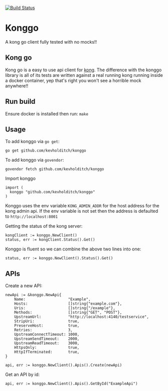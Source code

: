 [![Build Status](https://travis-ci.org/kevholditch/konggo.svg?branch=master)](https://travis-ci.org/kevholditch/konggo)

Konggo
======
A kong go client fully tested with no mocks!!

## Kong go
Kong go is a easy to use api client for [kong](https://getkong.org/).  The difference with the konggo library is all of its tests are written against a real running kong running inside a docker container, yep that's right you won't see a horrible mock anywhere!!

## Run build
Ensure docker is installed then run:
`make`


## Usage

To add konggo via `go get`:
```
go get github.com/kevholditch/konggo
```

To add konggo via `govendor`:

```
govendor fetch github.com/kevholditch/konggo
```

Import konggo
```
import (
  konggo "github.com/kevholditch/konggo"
)
```

Konggo uses the env variable `KONG_ADMIN_ADDR` for the host address for the kong admin api.
If the env variable is not set then the address is defaulted to `http://localhost:8001`


Getting the status of the kong server:
```
kongClient := konggo.NewClient()
status, err := kongClient.Status().Get()
```
Konggo is fluent so we can combine the above two lines into one:

```
status, err := konggo.NewClient().Status().Get()
```

## APIs
Create a new API:
```
newApi := &konggo.NewApi{
	Name:                   "Example",
	Hosts:                  []string{"example.com"},
	Uris:                   []string{"/example"},
	Methods:                []string{"GET", "POST"},
	UpstreamUrl:            "http://localhost:4140/testservice",
	StripUri:               true,
	PreserveHost:           true,
	Retries:                3,
	UpstreamConnectTimeout: 1000,
	UpstreamSendTimeout:    2000,
	UpstreamReadTimeout:    3000,
	HttpsOnly:              true,
	HttpIfTerminated:       true,
}

api, err := konggo.NewClient().Apis().Create(newApi)
```

Get an API by id:
```
api, err := konggo.NewClient().Apis().GetById("ExampleApi")
```


